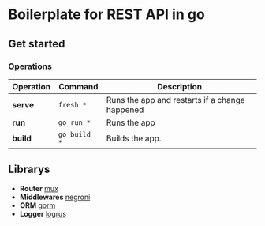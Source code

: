 # Boilerplate for REST API in go

## Get started

### Operations

| Operation | Command      | Description |
| --------- | ------------ | ----------- |
| **serve** | `fresh *`    | Runs the app and restarts if a change happened |
| **run**   | `go run *`   | Runs the app |
| **build** | `go build *` | Builds the app. |

## Librarys

- **Router** [mux](http://www.gorillatoolkit.org/pkg/mux)
- **Middlewares** [negroni](https://github.com/urfave/negroni)
- **ORM** [gorm](http://jinzhu.me/gorm/)
- **Logger** [logrus](https://github.com/sirupsen/logrus)
